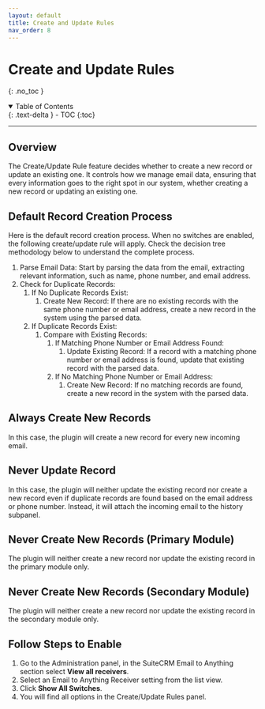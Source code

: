 ```yaml
---
layout: default
title: Create and Update Rules
nav_order: 8
---
```

# Create and Update Rules
{: .no_toc }

<details open markdown="block">
  <summary>
        Table of Contents
  </summary>
  {: .text-delta }
- TOC
{:toc}
</details>

---

## Overview

The Create/Update Rule feature decides whether to create a new record or update an existing one. It controls how we manage email data, ensuring that every information goes to the right spot in our system, whether creating a new record or updating an existing one.

## Default Record Creation Process

Here is the default record creation process. When no switches are enabled, the following create/update rule will apply. Check the decision tree methodology below to understand the complete process.

1. Parse Email Data: Start by parsing the data from the email, extracting relevant information, such as name, phone number, and email address.
1. Check for Duplicate Records:
    1. If No Duplicate Records Exist:
        1. Create New Record: If there are no existing records with the same phone number or email address, create a new record in the system using the parsed data.
    1. If Duplicate Records Exist:
        1. Compare with Existing Records:
            1. If Matching Phone Number or Email Address Found:
                1. Update Existing Record: If a record with a matching phone number or email address is found, update that existing record with the parsed data.
            1. If No Matching Phone Number or Email Address:
                1. Create New Record: If no matching records are found, create a new record in the system with the parsed data.

## Always Create New Records

In this case, the plugin will create a new record for every new incoming email.

## Never Update Record

In this case, the plugin will neither update the existing record nor create a new record even if duplicate records are found based on the email address or phone number. Instead, it will attach the incoming email to the history subpanel.

## Never Create New Records (Primary Module)

The plugin will neither create a new record nor update the existing record in the primary module only.

## Never Create New Records (Secondary Module)

The plugin will neither create a new record nor update the existing record in the secondary module only.

## Follow Steps to Enable

1. Go to the Administration panel, in the SuiteCRM Email to Anything section select **View all receivers**.
1. Select an Email to Anything Receiver setting from the list view.
1. Click **Show All Switches**.
1. You will find all options in the Create/Update Rules panel.
